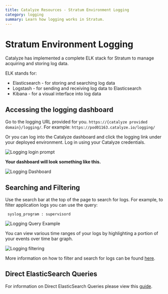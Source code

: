 ```yaml
---
title: Catalyze Resources - Stratum Environment Logging
category: logging
summary: Learn how logging works in Stratum.
---
```


# Stratum Environment Logging

Catalyze has implemented a complete ELK stack for Stratum to manage acquiring and storing log data.

ELK stands for:

* Elasticsearch - for storing and searching log data
* Logstash - for sending and receiving log data to Elasticsearch
* Kibana - for a visual interface into log data

## Accessing the logging dashboard

Go to the logging URL provided for you. `https://{catalyze provided domain}/logging/`. For example: `https://pod01163.catalyze.io/logging/`

Or you can log into the Catalyze dashboard and click the logging link under your deployed environment. Log in using your Catalyze credentials.

![Logging login prompt](https://catalyze.box.com/shared/static/21gxyjjf8n3v4bo59vbctv17b0ze0nkn.png)

**Your dashboard will look something like this.**

![Logging Dashboard](https://catalyze.box.com/shared/static/b5cn6i4y9uy02ubj9g67qy5upxxe3y03.png)

## Searching and Filtering
Use the search bar at the top of the page to search for logs.  For example, to filter application logs you can use the query:

```
 syslog_program : supervisord
```

![Logging Query Example](https://catalyze.box.com/shared/static/8obuino907zpdhcivage9awn11zctct1.png)

You can view various time ranges of your logs by highlighting a portion of your events over time bar graph.

![Logging filtering](https://catalyze.box.com/shared/static/hfe832wrjasujv4ktm01cvevs393iy8u.png)

More information on how to filter and search for logs can be found [here](https://www.elastic.co/guide/en/kibana/current/discover.html).

## Direct ElasticSearch Queries

For information on Direct ElasticSearch Queries please view this [guide](/stratum/articles/logging-custom-dashboard).
